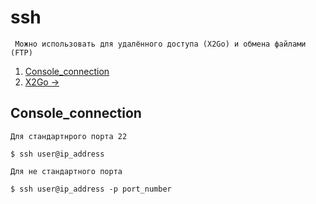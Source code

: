 # ssh

     Можно использовать для удалённого доступа (X2Go) и обмена файлами (FTP)

1.  [Console_connection](#Console_connection)
2.  [X2Go ->](https://github.com/Drakonof/references/tree/main/X2Go)


## Console_connection

    Для стандартнрого порта 22
```
$ ssh user@ip_address
```
    Для не стандартного порта
```
$ ssh user@ip_address -p port_number
```

